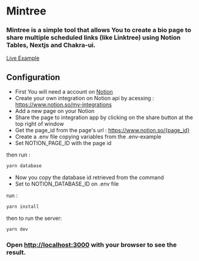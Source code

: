 # Mintree

### Mintree is a simple tool that allows You to create a bio page to share multiple scheduled links (like Linktree) using Notion Tables, Nextjs and Chakra-ui.

[Live Example](https://mintreeapp.vercel.app/)

## Configuration
- First You will need a account on [Notion](https://www.notion.so/)
- Create your own integration on Notion api by acessing : https://www.notion.so/my-integrations
- Add a new page on your Notion
- Share the page to integration app by clicking on the share button at the top right of window
- Get the page_id from the page's url : https://www.notion.so/{page_id}
- Create a .env file copying variables from the .env-example
- Set NOTION_PAGE_ID with the page id

then run :
```bash
yarn database
```

- Now you copy the database id retrieved from the command
- Set to NOTION_DATABASE_ID on .env file

run :
```bash
yarn install
```
then to run the server:
```bash
yarn dev
```

### Open [http://localhost:3000](http://localhost:3000) with your browser to see the result.
